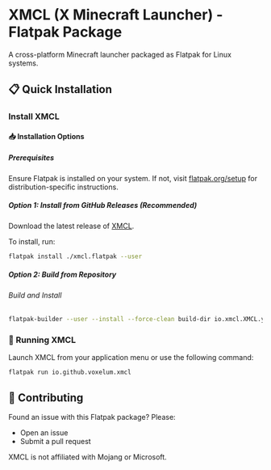 # XMCL (X Minecraft Launcher) - Flatpak Package

A cross-platform Minecraft launcher packaged as Flatpak for Linux systems.

## 📋 Quick Installation

### Install XMCL

#### 📥 Installation Options

##### Prerequisites
Ensure Flatpak is installed on your system. If not, visit [flatpak.org/setup](https://flatpak.org/setup/) for distribution-specific instructions.

##### **Option 1**: Install from GitHub Releases (Recommended)
Download the latest release of [XMCL](https://github.com/v1mkss/io.github.voxelum.xmcl/releases/latest).

To install, run:
```sh
flatpak install ./xmcl.flatpak --user
```

##### **Option 2**: Build from Repository

###### Build and Install
```sh
flatpak-builder --user --install --force-clean build-dir io.xmcl.XMCL.yml
```

### 🚀 Running XMCL
Launch XMCL from your application menu or use the following command:
```sh
flatpak run io.github.voxelum.xmcl
```

## 🤝 Contributing
Found an issue with this Flatpak package? Please:
- Open an issue
- Submit a pull request

XMCL is not affiliated with Mojang or Microsoft.